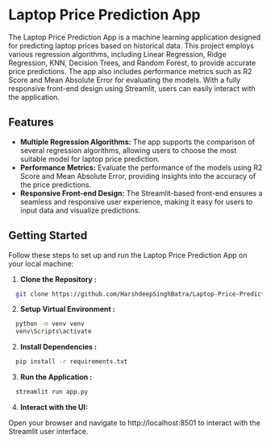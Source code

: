 
# Laptop Price Prediction App


The Laptop Price Prediction App is a machine learning application designed for predicting laptop prices based on historical data. This project employs various regression algorithms, including Linear Regression, Ridge Regression, KNN, Decision Trees, and Random Forest, to provide accurate price predictions. The app also includes performance metrics such as R2 Score and Mean Absolute Error for evaluating the models. With a fully responsive front-end design using Streamlit, users can easily interact with the application.


## Features

- **Multiple Regression Algorithms:** The app supports the comparison of several regression algorithms, allowing users to choose the most suitable model for laptop price prediction.
- **Performance Metrics:** Evaluate the performance of the models using R2 Score and Mean Absolute Error, providing insights into the accuracy of the price predictions.
- **Responsive Front-end Design:** The Streamlit-based front-end ensures a seamless and responsive user experience, making it easy for users to input data and visualize predictions.


## Getting Started

Follow these steps to set up and run the Laptop Price Prediction App on your local machine:

1. **Clone the Repository :**
```bash
  git clone https://github.com/HarshdeepSinghBatra/Laptop-Price-Prediction.git
```
2. **Setup Virtual Environment :**
```bash
  python -m venv venv
  venv\Scripts\activate
```
2. **Install Dependencies :**
```bash
  pip install -r requirements.txt
```
3. **Run the Application :**

```bash
  streamlit run app.py
```
4. **Interact with the UI:**

Open your browser and navigate to http://localhost:8501 to interact with the Streamlit user interface.
    